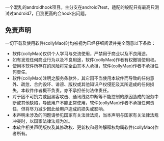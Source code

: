 一个混乱的androidhook项目。主分支在android7test，适配的般配只有最高只测试过android7，目测更高的会hook出问题。

## 免责声明
一切下载及使用软件(collyMao)时均被视为已经仔细阅读并完全同意以下条款：
* 软件(collyMao)仅供个人学习与交流使用，严禁用于商业以及不良用途。
* 如有发现任何商业行为以及不良用途，软件(collyMao)作者有权撤销使用权。
* 使用本软件所存在的风险将完全由其本人承担，软件(collyMao)作者不承担任何责任。
* 软件(collyMao)注明之服务条款外，其它因不当使用本软件而导致的任何意外、疏忽、合约毁坏、诽谤、版权或其他知识产权侵犯及其所造成的任何损失，本软件作者概不负责，亦不承担任何法律责任。
* 对于因不可抗力或因黑客攻击、通讯线路中断等不能控制的原因造成的服务中断或其他缺陷，导致用户不能正常使用，软件(collyMao)作者不承担任何责任，但将尽力减少因此给用户造成的损失或影响。
* 本声明未涉及的问题请参见国家有关法律法规，当本声明与国家有关法律法规冲突时，以国家法律法规为准。 
* 本软件相关声明版权及其修改权、更新权和最终解释权均属软件(collyMao)作者所有。

